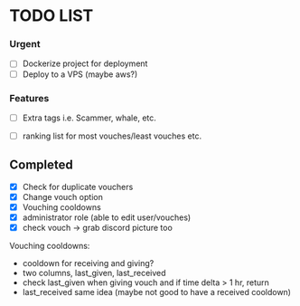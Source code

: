 # TODO LIST

### Urgent
- [ ] Dockerize project for deployment
- [ ] Deploy to a VPS (maybe aws?)

### Features
- [ ] Extra tags i.e. Scammer, whale, etc.
- [ ] ranking list for most vouches/least vouches etc.


## Completed
- [x] Check for duplicate vouchers
- [x] Change vouch option
- [x] Vouching cooldowns
- [x] administrator role (able to edit user/vouches)
- [x] check vouch -> grab discord picture too

Vouching cooldowns:
- cooldown for receiving and giving?
- two columns, last_given, last_received
- check last_given when giving vouch and if time delta > 1 hr, return
- last_received same idea (maybe not good to have a received cooldown)
